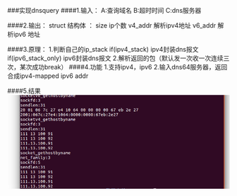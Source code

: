 ###实现dnsquery
####1.输入：
         A:查询域名
         B:超时时间
         C:dns服务器
 
 
####2.输出：
        struct 结构体 ：                     size           ip个数
                                            v4_addr        解析ipv4地址
                                            v6_addr        解析ipv6 地址
                                            
                                            
####3.原理：
              1.判断自己的ip_stack
                                    if(ipv4_stack)   ipv4封装dns报文
                                    if(ipv6_stack_only)    ipv6封装dns报文
                2.解析返回的包（默认发一次收一次连续三次，某次成功break）
####4.功能
            1.支持ipv4，ipv6
             2.输入dns64服务器，返回合成ipv4-mapped ipv6 addr

####5.结果
 ![](./dnsquery/img/dnsquery.png)
